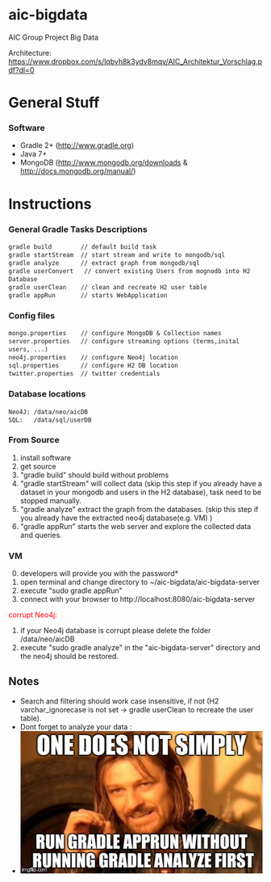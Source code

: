 aic-bigdata
===========

AIC Group Project Big Data

Architecture:
https://www.dropbox.com/s/lqbvh8k3ydv8mqv/AIC_Architektur_Vorschlag.pdf?dl=0


# General Stuff
### Software
- Gradle 2+ (http://www.gradle.org)
- Java 7+
- MongoDB (http://www.mongodb.org/downloads & http://docs.mongodb.org/manual/)


# Instructions
### General Gradle Tasks Descriptions
    gradle build        // default build task
    gradle startStream  // start stream and write to mongodb/sql
    gradle analyze      // extract graph from mongodb/sql
    gradle userConvert   // convert existing Users from mognodb into H2 Database
    gradle userClean    // clean and recreate H2 user table
    gradle appRun       // starts WebApplication
### Config files
    mongo.properties    // configure MongoDB & Collection names
    server.properties   // configure streaming options (terms,inital users, ...)
    neo4j.properties    // configure Neo4j location
    sql.properties      // configure H2 DB location
    twitter.properties  // twitter credentials
### Database locations
    Neo4J: /data/neo/aicDB
    SQL:   /data/sql/userDB
### From Source
1. install software
2. get source
3. "gradle build" should build without problems
4. "gradle startStream" will collect data (skip this step if you already have a dataset in your mongodb and users in the H2 database), task need to be stopped manually.
5. "gradle analyze" extract the graph from the databases. (skip this step if you already have the extracted neo4j database(e.g. VM) )
6. "gradle appRun" starts the web server and explore the collected data and queries.

### VM
0. developers will provide you with the password*
1. open terminal and change directory to ~/aic-bigdata/aic-bigdata-server
2. execute "sudo gradle appRun"
3. connect with your browser to http://localhost:8080/aic-bigdata-server

<span style="color:red"> corrupt Neo4j:</span>
1. if your Neo4j database is corrupt please delete the folder /data/neo/aicDB
2. execute "sudo gradle analyze" in the "aic-bigdata-server" directory and the neo4j should be restored.




Notes
----------
- Search and filtering should work case insensitive, if not  (H2 varchar_ignorecase is not set -> gradle userClean to recreate the user table).
- Dont forget to analyze your data :
- <img src="https://raw.githubusercontent.com/syrenio/aic-bigdata/master/stuff/notsimply.jpg"/>
